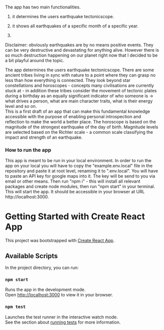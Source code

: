 The app has two main functionalities. 
1) it determines the users earthquake tectonicscope.
2) it shows all earthquakes of a specific month of a specific year.

1)
Disclaimer: obviously earthquakes are by no means positive events. They can be very destructive and devastating for anything alive. However there is so much destruction happening on our planet right now that I decided to be a bit playful around the topic. 

The app determines the users earthquake tectonicscope. There are some ancient tribes living in sync with nature to a point where they can grasp no less than how everything is connected. They look beyond star constellations and horoscopes - concepts many civilisations are currently stuck at - in addition these tribes consider the movement of tectonic plates during a birthday as an equally significant indicator of who someone is -> what drives a person, what are main character traits, what is their energy level and so on.  
This is a first draft of an app that can make this fundamental knowledge accessible with the purpose of enabling personal introspection and reflection to make the world a better place.
The horoscope is based on the magnitude of the strongest earthquake of the day of birth. Magnitude levels are selected based on the Richter scale - a common scale classifying the impact and strength of an earthquake. 

### How to run the app
This app is meant to be run in your local environment. In order to run the app on your local you will have to copy the "example.env.local" file in the repository and paste it at root level, renaming it to ".env.local". You will have to paste an API key for google maps into it. The key will be send to you via email or other means. 
Then run "npm i" - this will install all relevant packages and create node modules, then run "npm start" in your terminal. This will start the app. It should be accessible in your browser at URL http://localhost:3000. 



# Getting Started with Create React App

This project was bootstrapped with [Create React App](https://github.com/facebook/create-react-app).

## Available Scripts

In the project directory, you can run:

### `npm start`

Runs the app in the development mode.\
Open [http://localhost:3000](http://localhost:3000) to view it in your browser.


### `npm test`

Launches the test runner in the interactive watch mode.\
See the section about [running tests](https://facebook.github.io/create-react-app/docs/running-tests) for more information.

